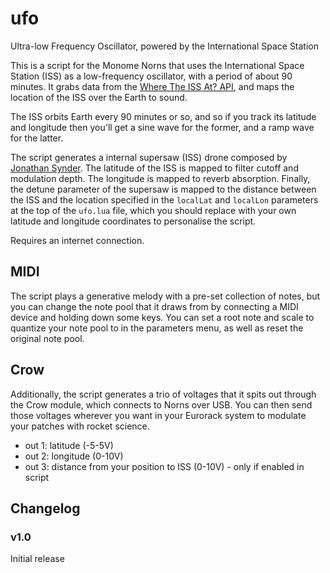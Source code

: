 # ufo

Ultra-low Frequency Oscillator, powered by the International Space Station

This is a script for the Monome Norns that uses the International Space Station (ISS) as a low-frequency oscillator, with a period of about 90 minutes. It grabs data from the [Where The ISS At? API](https://wheretheiss.at/), and maps the location of the ISS over the Earth to sound.

The ISS orbits Earth every 90 minutes or so, and so if you track its latitude and longitude then you'll get a sine wave for the former, and a ramp wave for the latter.

The script generates a internal supersaw (ISS) drone composed by [Jonathan Synder](https://llllllll.co/u/jaseknighter/). The latitude of the ISS is mapped to filter cutoff and modulation depth. The longitude is mapped to reverb absorption. Finally, the detune parameter of the supersaw is mapped to the distance between the ISS and the location specified in the `localLat` and `localLon` parameters at the top of the `ufo.lua` file, which you should replace with your own latitude and longitude coordinates to personalise the script.

Requires an internet connection.

## MIDI

The script plays a generative melody with a pre-set collection of notes, but you can change the note pool that it draws from by connecting a MIDI device and holding down some keys. You can set a root note and scale to quantize your note pool to in the parameters menu, as well as reset the original note pool.

## Crow

Additionally, the script generates a trio of voltages that it spits out through the Crow module, which connects to Norns over USB. You can then send those voltages wherever you want in your Eurorack system to modulate your patches with rocket science.

- out 1: latitude (-5-5V)
- out 2: longitude (0-10V)
- out 3: distance from your position to ISS (0-10V) - only if enabled in script

## Changelog

### v1.0

Initial release
